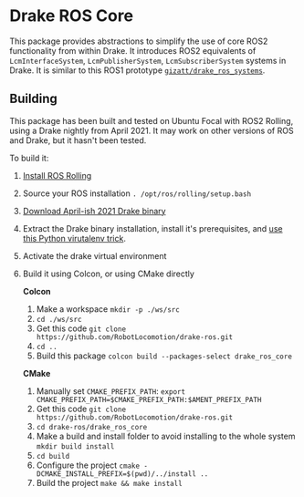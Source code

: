 # Drake ROS Core

This package provides abstractions to simplify the use of core ROS2 functionality from within Drake.
It introduces ROS2 equivalents of `LcmInterfaceSystem`, `LcmPublisherSystem`, `LcmSubscriberSystem` systems in Drake.
It is similar to this ROS1 prototype [`gizatt/drake_ros_systems`](https://github.com/gizatt/drake_ros_systems).

## Building

This package has been built and tested on Ubuntu Focal with ROS2 Rolling, using a Drake nightly from April 2021.
It may work on other versions of ROS and Drake, but it hasn't been tested.

To build it:

1. [Install ROS Rolling](https://index.ros.org/doc/ros2/Installation/Rolling/)
1. Source your ROS installation `. /opt/ros/rolling/setup.bash`
1. [Download April-ish 2021 Drake binary](https://drake.mit.edu/from_binary.html)
1. Extract the Drake binary installation, install it's prerequisites, and [use this Python virutalenv trick](https://drake.mit.edu/python_bindings.html#inside-virtualenv).
1. Activate the drake virtual environment
1. Build it using Colcon, or using CMake directly
    
    **Colcon**
    1. Make a workspace `mkdir -p ./ws/src`
    1. `cd ./ws/src`
    1. Get this code `git clone https://github.com/RobotLocomotion/drake-ros.git`
    1. `cd ..`
    1. Build this package `colcon build --packages-select drake_ros_core`
    
    **CMake**
    1. Manually set `CMAKE_PREFIX_PATH`: `export CMAKE_PREFIX_PATH=$CMAKE_PREFIX_PATH:$AMENT_PREFIX_PATH`
    1. Get this code `git clone https://github.com/RobotLocomotion/drake-ros.git`
    1. `cd drake-ros/drake_ros_core`
    1. Make a build and install folder to avoid installing to the whole system `mkdir build install`
    1. `cd build`
    1. Configure the project `cmake -DCMAKE_INSTALL_PREFIX=$(pwd)/../install ..`
    1. Build the project `make && make install`
